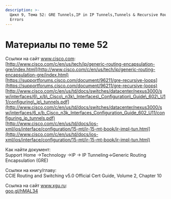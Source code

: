 ```yaml
---
description: >-
  Цикл 9, Тема 52: GRE Tunnels,IP in IP Tunnels,Tunnels & Recursive Routing
  Errors
---
```


# Материалы по теме 52

Ссылки на сайт www.cisco.com:  
[http://www.cisco.com/c/en/us/tech/ip/generic-routing-encapsulation-gre/index.html](http://www.cisco.com/c/en/us/tech/ip/generic-routing-encapsulation-gre/index.html)  
[https://supportforums.cisco.com/document/96211/gre-recursive-loops](https://supportforums.cisco.com/document/96211/gre-recursive-loops)  
[http://www.cisco.com/c/en/us/td/docs/switches/datacenter/nexus3000/sw/interfaces/6\_x/b\_Cisco\_n3k\_Interfaces\_Configuration\_Guide\_602\_U11/configuring\_ip\_tunnels.pdf](http://www.cisco.com/c/en/us/td/docs/switches/datacenter/nexus3000/sw/interfaces/6_x/b_Cisco_n3k_Interfaces_Configuration_Guide_602_U11/configuring_ip_tunnels.pdf)  
[http://www.cisco.com/c/en/us/td/docs/ios-xml/ios/interface/configuration/15-mt/ir-15-mt-book/ir-impl-tun.html](http://www.cisco.com/c/en/us/td/docs/ios-xml/ios/interface/configuration/15-mt/ir-15-mt-book/ir-impl-tun.html)

Как найти документ:  
Support Home →Technology →IP → IP Tunneling→Generic Routing Encapsulation \(GRE\)

Ссылки на книгу/главу:  
CCIE Routing and Switching v5.0 Official Cert Guide, Volume 2, Chapter 10

Ссылка на сайт www.xgu.ru:  
[goo.gl/hMAL34](http://goo.gl/hMAL34)

